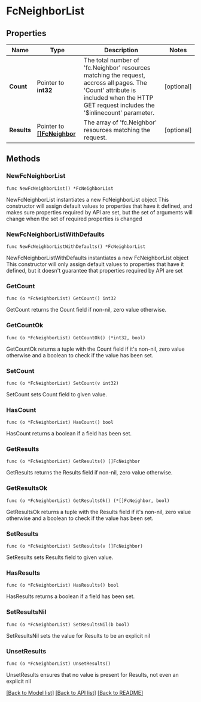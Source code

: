# FcNeighborList

## Properties

Name | Type | Description | Notes
------------ | ------------- | ------------- | -------------
**Count** | Pointer to **int32** | The total number of &#39;fc.Neighbor&#39; resources matching the request, accross all pages. The &#39;Count&#39; attribute is included when the HTTP GET request includes the &#39;$inlinecount&#39; parameter. | [optional] 
**Results** | Pointer to [**[]FcNeighbor**](FcNeighbor.md) | The array of &#39;fc.Neighbor&#39; resources matching the request. | [optional] 

## Methods

### NewFcNeighborList

`func NewFcNeighborList() *FcNeighborList`

NewFcNeighborList instantiates a new FcNeighborList object
This constructor will assign default values to properties that have it defined,
and makes sure properties required by API are set, but the set of arguments
will change when the set of required properties is changed

### NewFcNeighborListWithDefaults

`func NewFcNeighborListWithDefaults() *FcNeighborList`

NewFcNeighborListWithDefaults instantiates a new FcNeighborList object
This constructor will only assign default values to properties that have it defined,
but it doesn't guarantee that properties required by API are set

### GetCount

`func (o *FcNeighborList) GetCount() int32`

GetCount returns the Count field if non-nil, zero value otherwise.

### GetCountOk

`func (o *FcNeighborList) GetCountOk() (*int32, bool)`

GetCountOk returns a tuple with the Count field if it's non-nil, zero value otherwise
and a boolean to check if the value has been set.

### SetCount

`func (o *FcNeighborList) SetCount(v int32)`

SetCount sets Count field to given value.

### HasCount

`func (o *FcNeighborList) HasCount() bool`

HasCount returns a boolean if a field has been set.

### GetResults

`func (o *FcNeighborList) GetResults() []FcNeighbor`

GetResults returns the Results field if non-nil, zero value otherwise.

### GetResultsOk

`func (o *FcNeighborList) GetResultsOk() (*[]FcNeighbor, bool)`

GetResultsOk returns a tuple with the Results field if it's non-nil, zero value otherwise
and a boolean to check if the value has been set.

### SetResults

`func (o *FcNeighborList) SetResults(v []FcNeighbor)`

SetResults sets Results field to given value.

### HasResults

`func (o *FcNeighborList) HasResults() bool`

HasResults returns a boolean if a field has been set.

### SetResultsNil

`func (o *FcNeighborList) SetResultsNil(b bool)`

 SetResultsNil sets the value for Results to be an explicit nil

### UnsetResults
`func (o *FcNeighborList) UnsetResults()`

UnsetResults ensures that no value is present for Results, not even an explicit nil

[[Back to Model list]](../README.md#documentation-for-models) [[Back to API list]](../README.md#documentation-for-api-endpoints) [[Back to README]](../README.md)


